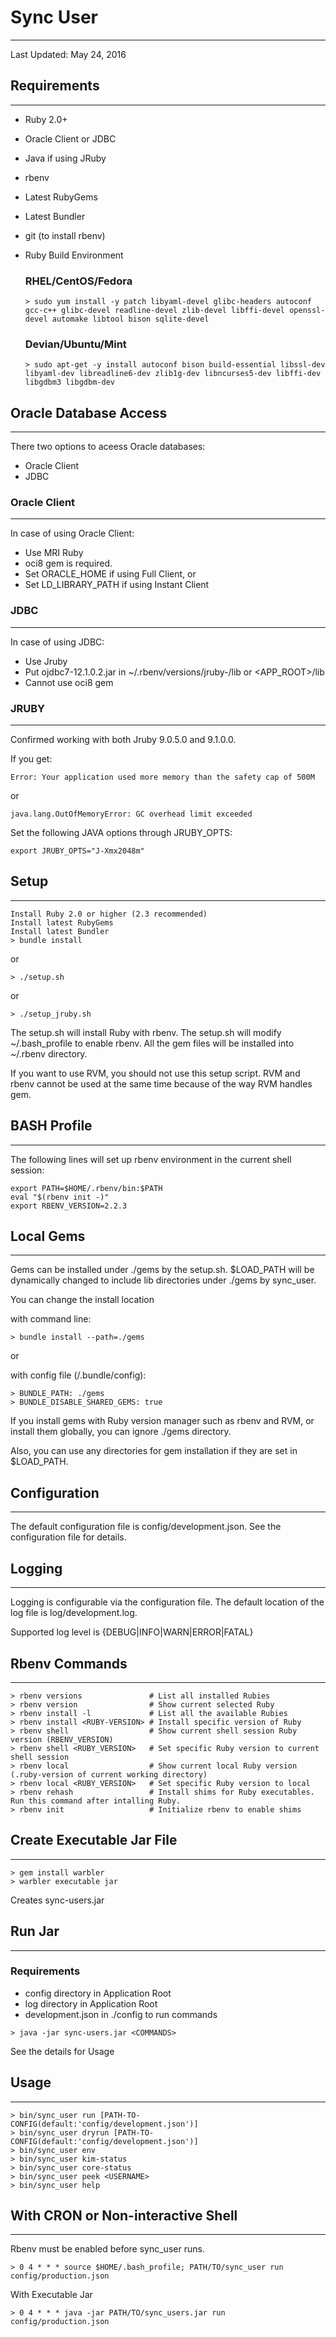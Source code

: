 
# Sync User
---

Last Updated: May 24, 2016

## Requirements
---------------

- Ruby 2.0+
- Oracle Client or JDBC
- Java if using JRuby
- rbenv
- Latest RubyGems
- Latest Bundler
- git (to install rbenv)
- Ruby Build Environment

  ### RHEL/CentOS/Fedora

  ```
  > sudo yum install -y patch libyaml-devel glibc-headers autoconf gcc-c++ glibc-devel readline-devel zlib-devel libffi-devel openssl-devel automake libtool bison sqlite-devel
  ```

  ### Devian/Ubuntu/Mint

  ```
  > sudo apt-get -y install autoconf bison build-essential libssl-dev libyaml-dev libreadline6-dev zlib1g-dev libncurses5-dev libffi-dev libgdbm3 libgdbm-dev
  ```

## Oracle Database Access
---

There two options to aceess Oracle databases:

- Oracle Client
- JDBC

### Oracle Client
---

In case of using Oracle Client:

- Use MRI Ruby
- oci8 gem is required.
- Set ORACLE_HOME if using Full Client, or
- Set LD_LIBRARY_PATH if using Instant Client

### JDBC
---

In case of using JDBC:

- Use Jruby
- Put ojdbc7-12.1.0.2.jar in ~/.rbenv/versions/jruby-<VERSION>/lib or <APP_ROOT>/lib
- Cannot use oci8 gem

### JRUBY
---

Confirmed working with both Jruby 9.0.5.0 and 9.1.0.0.

If you get:

  ```
  Error: Your application used more memory than the safety cap of 500M
  ```

  or

  ```
  java.lang.OutOfMemoryError: GC overhead limit exceeded
  ```


Set the following JAVA options through JRUBY_OPTS:

```
export JRUBY_OPTS="J-Xmx2048m"
```

## Setup
---

```
Install Ruby 2.0 or higher (2.3 recommended)
Install latest RubyGems
Install latest Bundler 
> bundle install
```

or

```
> ./setup.sh
```

or

```
> ./setup_jruby.sh
```

The setup.sh will install Ruby with rbenv.
The setup.sh will modify ~/.bash_profile to enable rbenv.
All the gem files will be installed into ~/.rbenv directory.

If you want to use RVM, you should not use this setup script.
RVM and rbenv cannot be used at the same time because of the way RVM handles gem.

## BASH Profile
---

The following lines will set up rbenv environment in the current shell session:

```
export PATH=$HOME/.rbenv/bin:$PATH
eval "$(rbenv init -)"
export RBENV_VERSION=2.2.3
```

## Local Gems
---

Gems can be installed under ./gems by the setup.sh.
$LOAD_PATH will be dynamically changed to include lib directories under ./gems by sync_user.

You can change the install location

with command line:

```
> bundle install --path=./gems
```

or

with config file (<APP-ROOT>/.bundle/config):

```
> BUNDLE_PATH: ./gems
> BUNDLE_DISABLE_SHARED_GEMS: true
```

If you install gems with Ruby version manager such as rbenv and RVM, or install them globally,
you can ignore ./gems directory.

Also, you can use any directories for gem installation if they are set in $LOAD_PATH.

## Configuration
---

The default configuration file is config/development.json.
See the configuration file for details.

## Logging
---

Logging is configurable via the configuration file.
The default location of the log file is log/development.log.

Supported log level is {DEBUG|INFO|WARN|ERROR|FATAL}

## Rbenv Commands
---

```
> rbenv versions               # List all installed Rubies
> rbenv version                # Show current selected Ruby
> rbenv install -l             # List all the available Rubies
> rbenv install <RUBY-VERSION> # Install specific version of Ruby
> rbenv shell                  # Show current shell session Ruby version (RBENV_VERSION)
> rbenv shell <RUBY_VERSION>   # Set specific Ruby version to current shell session
> rbenv local                  # Show current local Ruby version (.ruby-version of current working directory)
> rbenv local <RUBY_VERSION>   # Set specific Ruby version to local
> rbenv rehash                 # Install shims for Ruby executables. Run this command after intalling Ruby.
> rbenv init                   # Initialize rbenv to enable shims
```

## Create Executable Jar File
---

```
> gem install warbler
> warbler executable jar
```

Creates sync-users.jar

## Run Jar
---

  ### Requirements

  - config directory in Application Root
  - log directory in Application Root
  - development.json in ./config to run commands

  ```
  > java -jar sync-users.jar <COMMANDS>
  ```

  See the details for Usage

## Usage
---

```
> bin/sync_user run [PATH-TO-CONFIG(default:'config/development.json')]
> bin/sync_user dryrun [PATH-TO-CONFIG(default:'config/development.json')]
> bin/sync_user env
> bin/sync_user kim-status
> bin/sync_user core-status
> bin/sync_user peek <USERNAME>
> bin/sync_user help
```

## With CRON or Non-interactive Shell
---

Rbenv must be enabled before sync_user runs.

```
> 0 4 * * * source $HOME/.bash_profile; PATH/TO/sync_user run config/production.json
```

With Executable Jar

```
> 0 4 * * * java -jar PATH/TO/sync_users.jar run config/production.json
```

